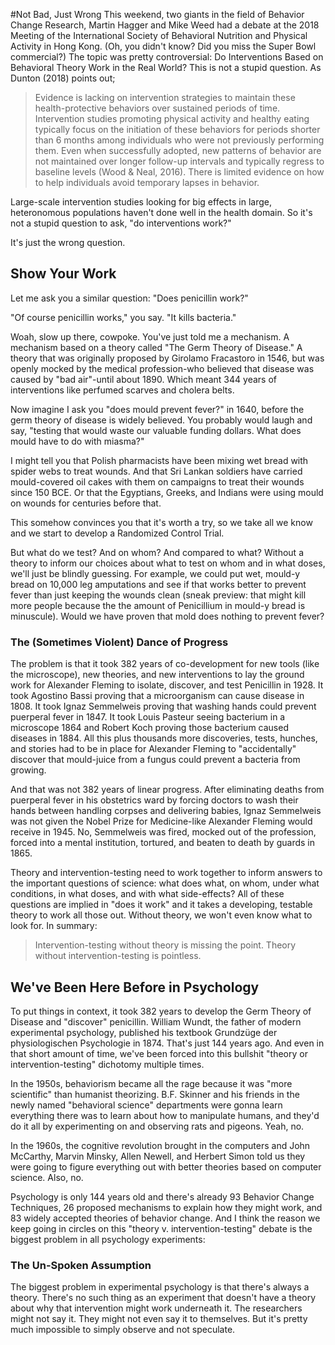 #Not Bad, Just Wrong
This weekend, two giants in the field of Behavior Change Research, Martin Hagger and Mike Weed had a debate at the 2018 Meeting of the International Society of Behavioral Nutrition and Physical Activity in Hong Kong. (Oh, you didn't know? Did you miss the Super Bowl commercial?) The topic was pretty controversial: Do Interventions Based on Behavioral Theory Work in the Real World?
This is not a stupid question. As Dunton (2018) points out;

>Evidence is lacking on intervention strategies to maintain these health-protective behaviors over sustained periods of time. Intervention studies promoting physical activity and healthy eating typically focus on the initiation of these behaviors for periods shorter than 6 months among individuals who were not previously performing them. Even when successfully adopted, new patterns of behavior are not maintained over longer follow-up intervals and typically regress to baseline levels (Wood & Neal, 2016). There is limited evidence on how to help individuals avoid temporary lapses in behavior.

Large-scale intervention studies looking for big effects in large, heteronomous populations haven't done well in the health domain. So it's not a stupid question to ask, "do interventions work?"

It's just the wrong question.

## Show Your Work
Let me ask you a similar question: "Does penicillin work?"

"Of course penicillin works," you say. "It kills bacteria."

Woah, slow up there, cowpoke. You've just told me a mechanism. A mechanism based on a theory called "The Germ Theory of Disease." A theory that was originally proposed by Girolamo Fracastoro in 1546, but was openly mocked by the medical profession-who believed that disease was caused by "bad air"-until about 1890. Which meant 344 years of interventions like perfumed scarves and cholera belts.

Now imagine I ask you "does mould prevent fever?" in 1640, before the germ theory of disease is widely believed. You probably would laugh and say, "testing that would waste our valuable funding dollars. What does mould have to do with miasma?" 

I might tell you that Polish pharmacists have been mixing wet bread with spider webs to treat wounds. And that Sri Lankan soldiers have carried mould-covered oil cakes with them on campaigns to treat their wounds since 150 BCE. Or that the Egyptians, Greeks, and Indians were using mould on wounds for centuries before that.

This somehow convinces you that it's worth a try, so we take all we know and we start to develop a Randomized Control Trial. 

But what do we test? And on whom? And compared to what? Without a theory to inform our choices about what to test on whom and in what doses, we'll just be blindly guessing. For example, we could put wet, mould-y bread on 10,000 leg amputations and see if that works better to prevent fever than just keeping the wounds clean (sneak preview: that might kill more people because the the amount of Penicillium in mould-y bread is minuscule). Would we have proven that mold does nothing to prevent fever?

### The (Sometimes Violent) Dance of Progress
The problem is that it took 382 years of co-development for new tools (like the microscope), new theories, and new interventions to lay the ground work for Alexander Fleming to isolate, discover, and test Penicillin in 1928. It took Agostino Bassi proving that a microorganism can cause disease in 1808. It took Ignaz Semmelweis proving that washing hands could prevent puerperal fever in 1847. It took Louis Pasteur seeing bacterium in a microscope 1864 and Robert Koch proving those bacterium caused diseases in 1884. All this plus thousands more discoveries, tests, hunches, and stories had to be in place for Alexander Fleming to "accidentally" discover that mould-juice from a fungus could prevent a bacteria from growing. 

And that was not 382 years of linear progress. After eliminating deaths from puerperal fever in his obstetrics ward by forcing doctors to wash their hands between handling corpses and delivering babies, Ignaz Semmelweis was not given the Nobel Prize for Medicine-like Alexander Fleming would receive in 1945. No, Semmelweis was fired, mocked out of the profession, forced into a mental institution, tortured, and beaten to death by guards in 1865.

Theory and intervention-testing need to work together to inform answers to the important questions of science: what does what, on whom, under what conditions, in what doses, and with what side-effects? All of these questions are implied in "does it work" and it takes a developing, testable theory to work all those out. Without theory, we won't even know what to look for. In summary:
> Intervention-testing without theory is missing the point.
Theory without intervention-testing is pointless.

## We've Been Here Before in Psychology
To put things in context, it took 382 years to develop the Germ Theory of Disease and "discover" penicillin. William Wundt, the father of modern experimental psychology, published his textbook Grundzüge der physiologischen Psychologie in 1874. That's just 144 years ago. And even in that short amount of time, we've been forced into this bullshit "theory or intervention-testing" dichotomy multiple times.

In the 1950s, behaviorism became all the rage because it was "more scientific" than humanist theorizing. B.F. Skinner and his friends in the newly named "behavioral science" departments were gonna learn everything there was to learn about how to manipulate humans, and they'd do it all by experimenting on and observing rats and pigeons. Yeah, no.

In the 1960s, the cognitive revolution brought in the computers and  John McCarthy, Marvin Minsky, Allen Newell, and Herbert Simon told us they were going to figure everything out with better theories based on computer science. Also, no.

Psychology is only 144 years old and there's already 93 Behavior Change Techniques, 26 proposed mechanisms to explain how they might work, and 83 widely accepted theories of behavior change. And I think the reason we keep going in circles on this "theory v. intervention-testing" debate is the biggest problem in all psychology experiments:

### The Un-Spoken Assumption
The biggest problem in experimental psychology is that there's always a theory. There's no such thing as an experiment that doesn't have a theory about why that intervention might work underneath it. The researchers might not say it. They might not even say it to themselves. But it's pretty much impossible to simply observe and not speculate.
